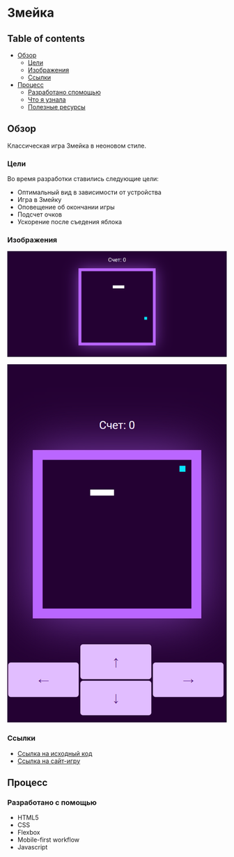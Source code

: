 # Змейка

## Table of contents

- [Обзор](#Обзор)
  - [Цели](#Цели)
  - [Изображения](#Изображения)
  - [Ссылки](#Ссылки)
- [Процесс](#Процесс)
  - [Разработано спомощью](#Разработано-с-помощью)
  - [Что я узнала](#что-я-узнала)
  - [Полезные ресурсы](#Полезные-ресурсы)


## Обзор

Классическая игра Змейка в неоновом стиле.

### Цели

Во время разработки ставились следующие цели:

- Оптимальный вид в зависимости от устройства
- Игра в Змейку
- Оповещение об окончании игры
- Подсчет очков
- Ускорение после съедения яблока

### Изображения

![](./snake-1.png)

![](./snake-2.png)

### Ссылки

- [Ссылка на исходный код](https://github.com/annieremeeva/snake)
- [Ссылка на сайт-игру](https://annieremeeva.github.io/snake/)

## Процесс

### Разработано с помощью

- HTML5
- CSS
- Flexbox
- Mobile-first workflow
- Javascript

